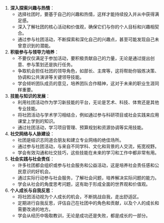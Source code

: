 
1. **深入探索兴趣与热情**：
   - 选择社团时，要基于自己的兴趣和热情，这样才能持续投入并从中获得满足感。
   - 深入了解社团的核心活动和价值观，确保它们与你的个人目标和兴趣相契合。
   - 通过参与社团活动，不断探索和深化自己的兴趣点，甚至可能发现自己未曾意识到的潜能。
2. **积极参与与领导力培养**：
   - 不要仅仅满足于参加活动，要积极贡献自己的力量，无论是通过提出创意、参与策划还是执行任务。
   - 争取机会担任社团的领导角色，如部长、主席等，这将帮助你锻炼决策、协调和公共演讲等关键领导技能。
   - 学会倾听团队成员的意见，培养团队合作精神，这对于未来的职业生涯同样重要。
3. **技能与知识的发展**：
   - 利用社团活动作为学习新技能的平台，无论是艺术、科技、体育还是其他专业技能。
   - 将社团活动与学术学习相结合，例如通过参与科研项目或社会实践来应用课堂上学到的知识。
   - 通过社团活动，学习项目管理、预算规划和资源协调等实用技能。
4. **社交网络与人脉建设**：
   - 社团是结识志同道合朋友和建立专业网络的绝佳场所。
   - 通过参与社团活动，与来自不同学科、文化和背景的人交流，拓宽视野。
   - 学会有效沟通和社交技巧，这些技能在未来的学习和工作中都非常有用。
5. **社会实践与社会责任**：
   - 许多社团都会组织或参与社会服务和公益活动，这是培养社会责任感和公民意识的好机会。
   - 通过实际行动参与社会服务，了解社会问题，培养解决实际问题的能力。
   - 学会从社会的角度思考问题，这有助于形成全面的世界观和价值观。
6. **个人成长与自我反思**：
   - 将社团活动视为个人成长的机会，不断挑战自我，走出舒适区。
   - 定期进行自我反思，评估自己在社团中的角色和贡献，以及个人的成长和需要改进的地方。
   - 学会从经历中吸取教训，无论是成功还是失败，都是成长的一部分。